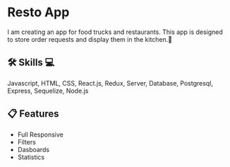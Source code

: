 
# Resto App

I am creating an app for food trucks and restaurants. This app is designed to store order requests and display them in the kitchen.🚀


## 🛠 Skills 💻
Javascript, HTML, CSS, React.js, Redux, Server, Database, Postgresql, Express, Sequelize, Node.js 


## 📋 Features

- Full Responsive
- Filters
- Dasboards
- Statistics

